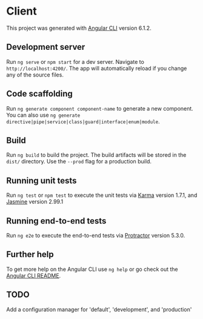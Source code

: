 # Client


This project was generated with [Angular CLI](https://github.com/angular/angular-cli) version 6.1.2.


## Development server

Run `ng serve` or `npm start` for a dev server. Navigate to `http://localhost:4200/`. The app will automatically reload if you change any of the source files.


## Code scaffolding

Run `ng generate component component-name` to generate a new component. You can also use `ng generate directive|pipe|service|class|guard|interface|enum|module`.


## Build

Run `ng build` to build the project. The build artifacts will be stored in the `dist/` directory. Use the `--prod` flag for a production build.


## Running unit tests

Run `ng test` or `npm test` to execute the unit tests via [Karma](https://karma-runner.github.io) version 1.7.1, and [Jasmine](https://jasmine.github.io/) version 2.99.1


## Running end-to-end tests

Run `ng e2e` to execute the end-to-end tests via [Protractor](http://www.protractortest.org/) version 5.3.0.


## Further help

To get more help on the Angular CLI use `ng help` or go check out the [Angular CLI README](https://github.com/angular/angular-cli/blob/master/README.md).


## TODO

Add a configuration manager for 'default', 'development', and 'production'
